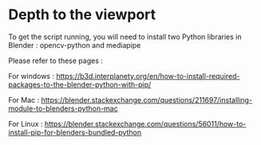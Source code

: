 # Depth to the viewport

To get the script running, you will need to install two Python libraries in Blender : opencv-python and mediapipe

Please refer to these pages :

For windows : https://b3d.interplanety.org/en/how-to-install-required-packages-to-the-blender-python-with-pip/

For Mac : https://blender.stackexchange.com/questions/211697/installing-module-to-blenders-python-mac

For Linux : https://blender.stackexchange.com/questions/56011/how-to-install-pip-for-blenders-bundled-python
